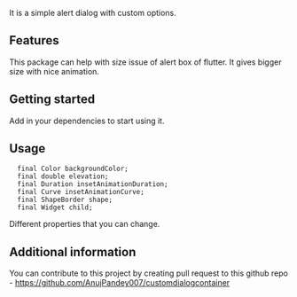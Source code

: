 It is a simple alert dialog with custom options.

## Features

This package can help with size issue of alert box of flutter. It gives bigger size with nice animation.

## Getting started

Add in your dependencies to start using it.

## Usage

```
  final Color backgroundColor;
  final double elevation;
  final Duration insetAnimationDuration;
  final Curve insetAnimationCurve;
  final ShapeBorder shape;
  final Widget child;
```

Different properties that you can change.

## Additional information

You can contribute to this project by creating pull request to this github repo -
https://github.com/AnujPandey007/customdialogcontainer
